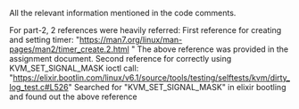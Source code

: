 All the relevant information mentioned in the code comments.

For part-2, 2 references were heavily referred:
    First reference for creating and setting timer: "https://man7.org/linux/man-pages/man2/timer_create.2.html "
    The above reference was provided in the assignment document.
    Second reference for correctly using KVM_SET_SIGNAL_MASK ioctl call: "https://elixir.bootlin.com/linux/v6.1/source/tools/testing/selftests/kvm/dirty_log_test.c#L526"
    Searched for "KVM_SET_SIGNAL_MASK" in elixir bootling and found out the above reference